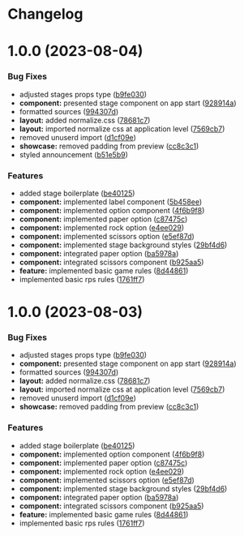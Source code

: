 # Changelog

# 1.0.0 (2023-08-04)


### Bug Fixes

* adjusted stages props type ([b9fe030](https://github.com/FP-Engineer/rps-game/commit/b9fe03072a3c48337de7cf442e4718fb9269a731))
* **component:** presented stage component on app start ([928914a](https://github.com/FP-Engineer/rps-game/commit/928914a108db69185585483e63ae99b1baae755a))
* formatted sources ([994307d](https://github.com/FP-Engineer/rps-game/commit/994307d16907417c019f24c3e1622e8938773c44))
* **layout:** added normalize.css ([78681c7](https://github.com/FP-Engineer/rps-game/commit/78681c7361e76cc06520fa126a6bd9f0dc48b99e))
* **layout:** imported normalize css at application level ([7569cb7](https://github.com/FP-Engineer/rps-game/commit/7569cb7c8479166dc1a618417aeb5fd98e5df227))
* removed unuserd import ([d1cf09e](https://github.com/FP-Engineer/rps-game/commit/d1cf09eb647a2f937ac1491597c746915da9d8fe))
* **showcase:** removed padding from preview ([cc8c3c1](https://github.com/FP-Engineer/rps-game/commit/cc8c3c1eb01a8c5216645bf687ca8af12af2b4dd))
* styled announcement ([b51e5b9](https://github.com/FP-Engineer/rps-game/commit/b51e5b968e030eb0b591733bd50133e14c8f0504))


### Features

* added stage boilerplate ([be40125](https://github.com/FP-Engineer/rps-game/commit/be401252ec71faf881c58816f46db465b7f2ef0c))
* **component:** implemented label component ([5b458ee](https://github.com/FP-Engineer/rps-game/commit/5b458eee3ecb833fc9c20a77c27d31bfcbc0c386))
* **component:** implemented option component ([4f6b9f8](https://github.com/FP-Engineer/rps-game/commit/4f6b9f87248474f6b986a6fe5a848e3901f48645))
* **component:** implemented paper option ([c87475c](https://github.com/FP-Engineer/rps-game/commit/c87475c59742eaa22d84af4c8e74cc2d0ab5d756))
* **component:** implemented rock option ([e4ee029](https://github.com/FP-Engineer/rps-game/commit/e4ee02906ca20047ef20887438e6180951c8fed7))
* **component:** implemented scissors option ([e5ef87d](https://github.com/FP-Engineer/rps-game/commit/e5ef87d3c775db464b2d43b094d9f423ef0e9980))
* **component:** implemented stage background styles ([29bf4d6](https://github.com/FP-Engineer/rps-game/commit/29bf4d6e8b1a6bb2b0c5f9aa8831b67df26059e3))
* **component:** integrated paper option ([ba5978a](https://github.com/FP-Engineer/rps-game/commit/ba5978a77cbffe7ac20cd78b2a598fac4a00be62))
* **component:** integrated scissors component ([b925aa5](https://github.com/FP-Engineer/rps-game/commit/b925aa5654694581ed851cd0e7f8683500c1fd8f))
* **feature:** implemented basic game rules ([8d44861](https://github.com/FP-Engineer/rps-game/commit/8d448611fc58955b03771151e2a4f0f0830ffddb))
* implemented basic rps rules ([1761ff7](https://github.com/FP-Engineer/rps-game/commit/1761ff75481aa4b0940cf7a352d95481f540b8a6))

# 1.0.0 (2023-08-03)


### Bug Fixes

* adjusted stages props type ([b9fe030](https://github.com/FP-Engineer/rps-game/commit/b9fe03072a3c48337de7cf442e4718fb9269a731))
* **component:** presented stage component on app start ([928914a](https://github.com/FP-Engineer/rps-game/commit/928914a108db69185585483e63ae99b1baae755a))
* formatted sources ([994307d](https://github.com/FP-Engineer/rps-game/commit/994307d16907417c019f24c3e1622e8938773c44))
* **layout:** added normalize.css ([78681c7](https://github.com/FP-Engineer/rps-game/commit/78681c7361e76cc06520fa126a6bd9f0dc48b99e))
* **layout:** imported normalize css at application level ([7569cb7](https://github.com/FP-Engineer/rps-game/commit/7569cb7c8479166dc1a618417aeb5fd98e5df227))
* removed unuserd import ([d1cf09e](https://github.com/FP-Engineer/rps-game/commit/d1cf09eb647a2f937ac1491597c746915da9d8fe))
* **showcase:** removed padding from preview ([cc8c3c1](https://github.com/FP-Engineer/rps-game/commit/cc8c3c1eb01a8c5216645bf687ca8af12af2b4dd))


### Features

* added stage boilerplate ([be40125](https://github.com/FP-Engineer/rps-game/commit/be401252ec71faf881c58816f46db465b7f2ef0c))
* **component:** implemented option component ([4f6b9f8](https://github.com/FP-Engineer/rps-game/commit/4f6b9f87248474f6b986a6fe5a848e3901f48645))
* **component:** implemented paper option ([c87475c](https://github.com/FP-Engineer/rps-game/commit/c87475c59742eaa22d84af4c8e74cc2d0ab5d756))
* **component:** implemented rock option ([e4ee029](https://github.com/FP-Engineer/rps-game/commit/e4ee02906ca20047ef20887438e6180951c8fed7))
* **component:** implemented scissors option ([e5ef87d](https://github.com/FP-Engineer/rps-game/commit/e5ef87d3c775db464b2d43b094d9f423ef0e9980))
* **component:** implemented stage background styles ([29bf4d6](https://github.com/FP-Engineer/rps-game/commit/29bf4d6e8b1a6bb2b0c5f9aa8831b67df26059e3))
* **component:** integrated paper option ([ba5978a](https://github.com/FP-Engineer/rps-game/commit/ba5978a77cbffe7ac20cd78b2a598fac4a00be62))
* **component:** integrated scissors component ([b925aa5](https://github.com/FP-Engineer/rps-game/commit/b925aa5654694581ed851cd0e7f8683500c1fd8f))
* **feature:** implemented basic game rules ([8d44861](https://github.com/FP-Engineer/rps-game/commit/8d448611fc58955b03771151e2a4f0f0830ffddb))
* implemented basic rps rules ([1761ff7](https://github.com/FP-Engineer/rps-game/commit/1761ff75481aa4b0940cf7a352d95481f540b8a6))
